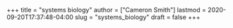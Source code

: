 +++
title = "systems biology"
author = ["Cameron Smith"]
lastmod = 2020-09-20T17:37:48-04:00
slug = "systems_biology"
draft = false
+++
